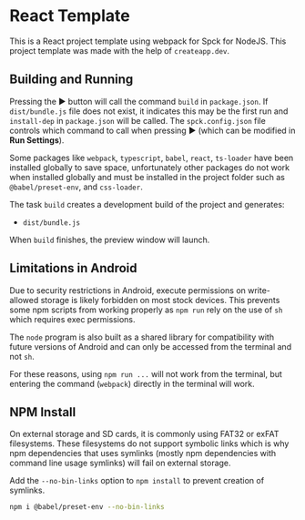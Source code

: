 

# React Template

This is a React project template using webpack for Spck for NodeJS. This project template was made with the help of `createapp.dev`.

## Building and Running

Pressing the ▶ button will call the command `build` in `package.json`.  If `dist/bundle.js` file does not exist, it indicates this may be the first run and `install-dep` in `package.json` will be called. The `spck.config.json` file controls which command to call when pressing ▶ (which can be modified in **Run Settings**).

Some packages like `webpack`, `typescript`, `babel`, `react`, `ts-loader` have been installed globally to save space, unfortunately other packages do not work when installed globally and must be installed in the project folder such as `@babel/preset-env`, and `css-loader`.

The task `build` creates a development build of the project and generates:

- `dist/bundle.js`

When `build` finishes, the preview window will launch.

## Limitations in Android

Due to security restrictions in Android, execute permissions on write-allowed storage is likely forbidden on most stock devices. This prevents some npm scripts from working properly as `npm run` rely on the use of `sh` which requires exec permissions.

The `node` program is also built as a shared library for compatibility with future versions of Android and can only be accessed from the terminal and not `sh`.

For these reasons, using `npm run ...` will not work from the terminal, but entering the command (`webpack`) directly in the terminal will work.

## NPM Install

On external storage and SD cards, it is commonly using FAT32 or exFAT filesystems. These filesystems do not support symbolic links which is why npm dependencies that uses symlinks (mostly npm dependencies with command line usage symlinks) will fail on external storage.

Add the `--no-bin-links` option to `npm install` to prevent creation of symlinks.

```bash
npm i @babel/preset-env --no-bin-links
```
